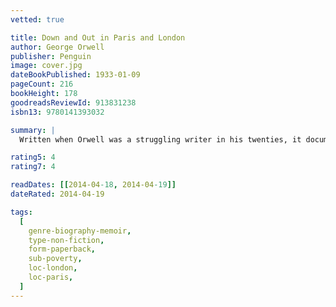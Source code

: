 ```yaml
---
vetted: true

title: Down and Out in Paris and London
author: George Orwell
publisher: Penguin
image: cover.jpg
dateBookPublished: 1933-01-09
pageCount: 216
bookHeight: 178
goodreadsReviewId: 913831238
isbn13: 9780141393032

summary: |
  Written when Orwell was a struggling writer in his twenties, it documents his 'first contact with poverty'. Here, he painstakingly documents a world of unrelenting drudgery and squalor - sleeping in bug-infested hostels and doss houses of last resort, working as a dishwasher in Paris's vile 'Hôtel X', surviving on scraps and cigarette butts, living alongside tramps, a star-gazing pavement artist and a starving Russian ex-army captain. Exposing a shocking, previously-hidden world to his readers, Orwell gave a human face to the statistics of poverty for the first time - and in doing so, found his voice as a brilliant writer.

rating5: 4
rating7: 4

readDates: [[2014-04-18, 2014-04-19]]
dateRated: 2014-04-19

tags:
  [
    genre-biography-memoir,
    type-non-fiction,
    form-paperback,
    sub-poverty,
    loc-london,
    loc-paris,
  ]
---
```


